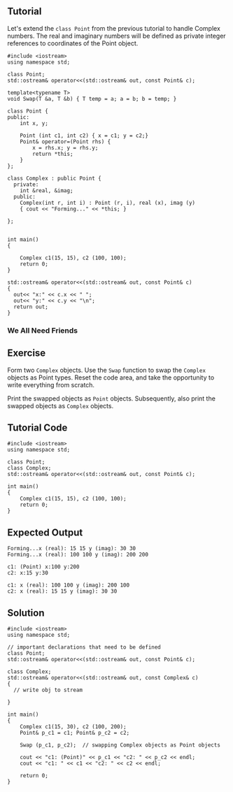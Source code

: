 Tutorial
--------

Let's extend the `class Point` from the previous tutorial to handle Complex numbers. The real and imaginary numbers will be defined as private integer references to coordinates of the Point object. 

    #include <iostream>
    using namespace std;
    
    class Point;
    std::ostream& operator<<(std::ostream& out, const Point& c);
  
    template<typename T>
    void Swap(T &a, T &b) { T temp = a; a = b; b = temp; }
  
    class Point {
    public:
        int x, y;

        Point (int c1, int c2) { x = c1; y = c2;}
        Point& operator=(Point rhs) {
            x = rhs.x; y = rhs.y;
            return *this;
        }
    };
    
    class Complex : public Point {
      private: 
        int &real, &imag;
      public: 
        Complex(int r, int i) : Point (r, i), real (x), imag (y) 
        { cout << "Forming..." << *this; }
        
    };
    
    
    int main()
    {

        Complex c1(15, 15), c2 (100, 100); 
        return 0;
    }

    std::ostream& operator<<(std::ostream& out, const Point& c)
    {
      out<< "x:" << c.x << " ";
      out<< "y:" << c.y << "\n";
      return out;
    }
    
### We All Need Friends

Exercise
--------
Form two `Complex` objects. Use the `Swap` function to swap the `Complex` objects as Point types. 
Reset the code area, and take the opportunity to write everything from scratch.

Print the swapped objects as `Point` objects. Subsequently, also print the swapped objects as `Complex` objects.

Tutorial Code
-------------

    #include <iostream>
    using namespace std;
    
    class Point;
    class Complex;
    std::ostream& operator<<(std::ostream& out, const Point& c);
    
    int main()
    {
        Complex c1(15, 15), c2 (100, 100);
        return 0;
    }

Expected Output
---------------

    Forming...x (real): 15 15 y (imag): 30 30
    Forming...x (real): 100 100 y (imag): 200 200
    
    c1: (Point) x:100 y:200
    c2: x:15 y:30
    
    c1: x (real): 100 100 y (imag): 200 100
    c2: x (real): 15 15 y (imag): 30 30
    
Solution
--------

    #include <iostream>
    using namespace std;

    // important declarations that need to be defined
    class Point;
    std::ostream& operator<<(std::ostream& out, const Point& c);
    
    class Complex;
    std::ostream& operator<<(std::ostream& out, const Complex& c)
    {
      // write obj to stream    
    
    }
    
    int main()
    {
        Complex c1(15, 30), c2 (100, 200);
        Point& p_c1 = c1; Point& p_c2 = c2;
        
        Swap (p_c1, p_c2);  // swapping Complex objects as Point objects
        
        cout << "c1: (Point)" << p_c1 << "c2: " << p_c2 << endl;	    
        cout << "c1: " << c1 << "c2: " << c2 << endl;
        
        return 0;
    }
    